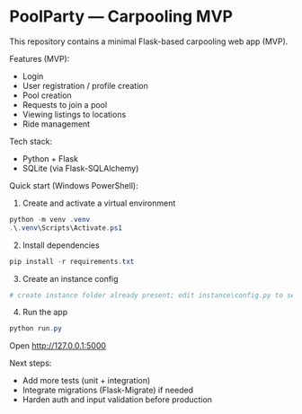 # PoolParty — Carpooling MVP

This repository contains a minimal Flask-based carpooling web app (MVP).

Features (MVP):
- Login
- User registration / profile creation
- Pool creation
- Requests to join a pool
- Viewing listings to locations
- Ride management

Tech stack:
- Python + Flask
- SQLite (via Flask-SQLAlchemy)

Quick start (Windows PowerShell):

1. Create and activate a virtual environment

```powershell
python -m venv .venv
.\.venv\Scripts\Activate.ps1
```

2. Install dependencies

```powershell
pip install -r requirements.txt
```

3. Create an instance config

```powershell
# create instance folder already present; edit instance\config.py to set SECRET_KEY if desired
```

4. Run the app

```powershell
python run.py
```

Open http://127.0.0.1:5000

Next steps:
- Add more tests (unit + integration)
- Integrate migrations (Flask-Migrate) if needed
- Harden auth and input validation before production

